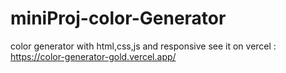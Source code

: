 # miniProj-color-Generator
color generator with html,css,js and responsive 
see it on vercel : https://color-generator-gold.vercel.app/
